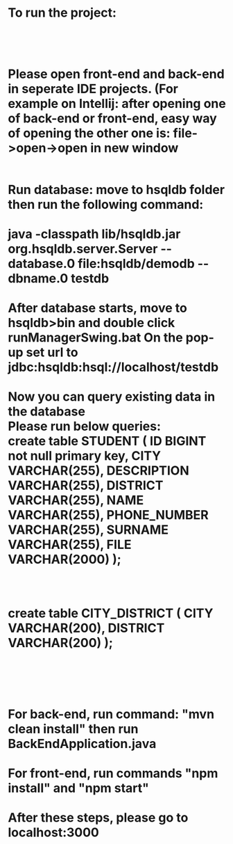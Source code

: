 <h1>To run the project:<h1/>
  
<br/>
  <br/>
Please open front-end and back-end in seperate IDE projects. (For example on Intellij: after opening one of back-end or front-end, easy way of opening the other one is: file->open->open in new window 
 
<br/>
  <br/>
  
Run database:
move to hsqldb folder then run the following command: 
<br/>
  <br/>
java -classpath lib/hsqldb.jar org.hsqldb.server.Server --database.0 file:hsqldb/demodb --dbname.0 testdb
<br/>
  <br/>
After database starts, move to hsqldb>bin and double click runManagerSwing.bat
On the pop-up set url to jdbc:hsqldb:hsql://localhost/testdb
<br/>
  <br/>
Now you can query existing data in the database
<br/>
  Please run below queries:<br/>
create table STUDENT
(
    ID           BIGINT not null
        primary key,
    CITY         VARCHAR(255),
    DESCRIPTION  VARCHAR(255),
    DISTRICT     VARCHAR(255),
    NAME         VARCHAR(255),
    PHONE_NUMBER VARCHAR(255),
    SURNAME      VARCHAR(255),
    FILE  	VARCHAR(2000)
);
 
  <br/>
  
create table CITY_DISTRICT
(
CITY VARCHAR(200),
DISTRICT VARCHAR(200)
);
  
  <br/>
  
 


<br/>
<br/>
For back-end, run command: "mvn clean install" then run BackEndApplication.java
<br>
  <br/>
For front-end, run commands "npm install" and "npm start"
<br/>
 <br/>
 After these steps, please go to localhost:3000
